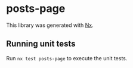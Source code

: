 # posts-page

This library was generated with [Nx](https://nx.dev).

## Running unit tests

Run `nx test posts-page` to execute the unit tests.
